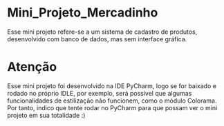 # Mini_Projeto_Mercadinho
Esse mini projeto refere-se a um sistema de cadastro de produtos, desenvolvido com banco de dados, mas sem interface gráfica.

# Atenção
Esse mini projeto foi desenvolvido na IDE PyCharm, logo se for baixado e rodado no próprio IDLE, por exemplo, 
será possível que algumas funcionalidades de estilização não funcionem, como o módulo Colorama. 
Por tanto, indico que tente rodar no PyCharm para que possam ver o mini projeto em sua totalidade :)

